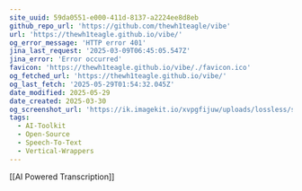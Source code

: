 ```yaml
---
site_uuid: 59da0551-e000-411d-8137-a2224ee8d8eb
github_repo_url: 'https://github.com/thewh1teagle/vibe'
url: 'https://thewh1teagle.github.io/vibe/'
og_error_message: 'HTTP error 401'
jina_last_request: '2025-03-09T06:45:05.547Z'
jina_error: 'Error occurred'
favicon: 'https://thewh1teagle.github.io/vibe/./favicon.ico'
og_fetched_url: 'https://thewh1teagle.github.io/vibe/'
og_last_fetch: '2025-05-29T01:54:32.045Z'
date_modified: 2025-05-29
date_created: 2025-03-30
og_screenshot_url: 'https://ik.imagekit.io/xvpgfijuw/uploads/lossless/screenshots/20250529_Vibe_AI_og_screenshot.jpeg'
tags:
  - AI-Toolkit
  - Open-Source
  - Speech-To-Text
  - Vertical-Wrappers
---
```


[[AI Powered Transcription]]